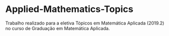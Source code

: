 # Applied-Mathematics-Topics
Trabalho realizado para a eletiva Tópicos em Matemática Aplicada (2019.2) no curso de Graduação em Matemática Aplicada.

